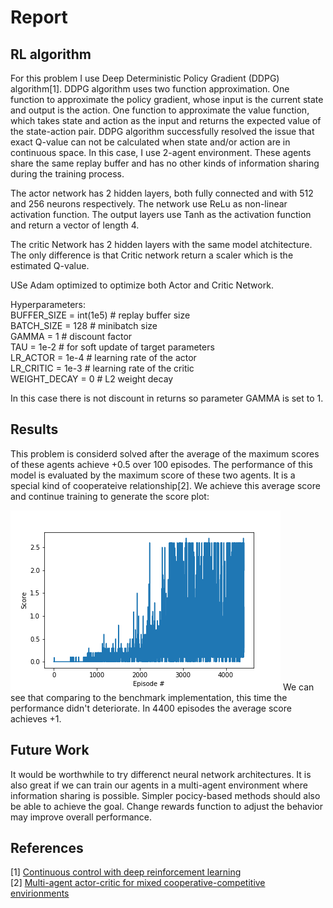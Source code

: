 # Report

## RL algorithm
For this problem I use Deep Deterministic Policy Gradient (DDPG) algorithm[1]. DDPG algorithm uses two function approximation.
One function to approximate the policy gradient, whose input is the current state and output is the action. 
One function to approximate the value function, which takes state and action as the input and returns the expected value of the state-action pair. 
DDPG algorithm successfully resolved the issue that exact Q-value can not be calculated when state and/or action are in continuous space. 
In this case, I use 2-agent environment. These agents share the same replay buffer and has no other kinds of information sharing during the training process.

The actor network has 2 hidden layers, both fully connected and with 512 and 256 neurons respectively. 
The network use ReLu as non-linear activation function. 
The output layers use Tanh as the activation function and return a vector of length 4.

The critic Network has 2 hidden layers with the same model atchitecture. 
The only difference is that Critic network return a scaler which is the estimated Q-value.

USe Adam optimized to optimize both Actor and Critic Network.

Hyperparameters:<br/>
BUFFER_SIZE = int(1e5)  # replay buffer size<br/>
BATCH_SIZE = 128        # minibatch size<br/>
GAMMA = 1               # discount factor<br/>
TAU = 1e-2              # for soft update of target parameters<br/>
LR_ACTOR = 1e-4         # learning rate of the actor <br/>
LR_CRITIC = 1e-3        # learning rate of the critic<br/>
WEIGHT_DECAY = 0        # L2 weight decay<br/>

In this case there is not discount in returns so parameter GAMMA is set to 1. 

## Results
This problem is considerd solved after the average of the maximum scores of these agents achieve +0.5 over 100 episodes. The performance of this model is evaluated by the maximum score of these two agents. It is a special kind of cooperateive relationship[2].
We achieve this average score and continue training to generate the score plot:

![Scores](Results.png)
We can see that comparing to the benchmark implementation, this time the performance didn't deteriorate. In 4400 episodes the average score achieves +1. 

## Future Work
It would be worthwhile to try differenct neural network architectures. 
It is also great if we can train our agents in a multi-agent environment where information sharing is possible. 
Simpler pocicy-based methods should also be able to achieve the goal. Change rewards function to adjust the behavior may improve overall performance. 

## References
[1] <a href="https://arxiv.org/pdf/1509.02971.pdf" target="_blank">Continuous control with deep reinforcement learning</a><br/>
[2] <a href="https://arxiv.org/pdf/1706.02275.pdf" target="_blank">Multi-agent actor-critic for mixed cooperative-competitive envirionments</a><br/>

